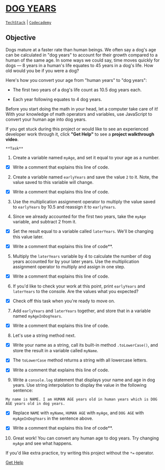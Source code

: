 # [DOG YEARS](https://drive.google.com/file/d/1MbZ3qizIX4vWlWta-pL_34Pd7PHb2ham/view?usp=sharing)
[`TechStack`](https://techstack.surge.sh) | [`Codecademy`](http://ssqt.co/mQfpbL0)

## Objective

Dogs mature at a faster rate than human beings. We often say a dog's age can be calculated in "dog years" to account for their growth compared to a human of the same age. In some ways we could say, time moves quickly for dogs — 8 years in a human's life equates to 45 years in a dog's life. How old would you be if you were a dog?

Here's how you convert your age from "human years" to "dog years":

- The first two years of a dog's life count as 10.5 dog years each.

- Each year following equates to 4 dog years.

Before you start doing the math in your head, let a computer take care of it! With your knowledge of math operators and variables, use JavaScript to convert your human age into dog years.

If you get stuck during this project or would like to see an experienced developer work through it, click **"Get Help"** to see a **project walkthrough video**.

```
**Task**
```

1. Create a variable named `myAge`, and set it equal to your age as a number.

- [x] Write a comment that explains this line of code.

2. Create a variable named `earlyYears` and save the value `2` to it. Note, the value saved to this variable will change.

- [x] Write a comment that explains this line of code.

3. Use the multiplication assignment operator to multiply the value saved to `earlyYears` by 10.5 and reassign it to `earlyYears`.

4. Since we already accounted for the first two years, take the `myAge` variable, and subtract 2 from it.

- [x] Set the result equal to a variable called `laterYears`. We'll be changing this value later.

- [x] Write a comment that explains this line of code**.

5. Multiply the `laterYears` variable by 4 to calculate the number of dog years accounted for by your later years. Use the multiplication assignment operator to multiply and assign in one step.

- [x]  Write a comment that explains this line of code.

6. If you'd like to check your work at this point, print `earlyYears` and `laterYears` to the console. Are the values what you expected?

- [x] Check off this task when you're ready to move on.

7. Add `earlyYears` and `laterYears` together, and store that in a variable named `myAgeInDogYears`.

- [x] Write a comment that explains this line of code.
 
8. Let's use a string method next.

- [x] Write your name as a string, call its built-in method `.toLowerCase()`, and store the result in a variable called `myName`.

- [x] The `toLowerCase` method returns a string with all lowercase letters.

- [x] Write a comment that explains this line of code.

9. Write a `console.log` statement that displays your name and age in dog years. Use string interpolation to display the value in the following sentence:

```
My name is NAME. I am HUMAN AGE years old in human years which is DOG AGE years old in dog years.
```

- [x] Replace `NAME` with `myName`, `HUMAN AGE` with `myAge`, and `DOG AGE` with `myAgeInDogYears` in the sentence above.

- [x] Write a comment that explains this line of code**.

10. Great work! You can convert any human age to dog years. Try changing `myAge` and see what happens.

If you'd like extra practice, try writing this project without the `*=` operator.

[Get Help](https://www.youtube.com/watch?v=datt0bbuUsI)
